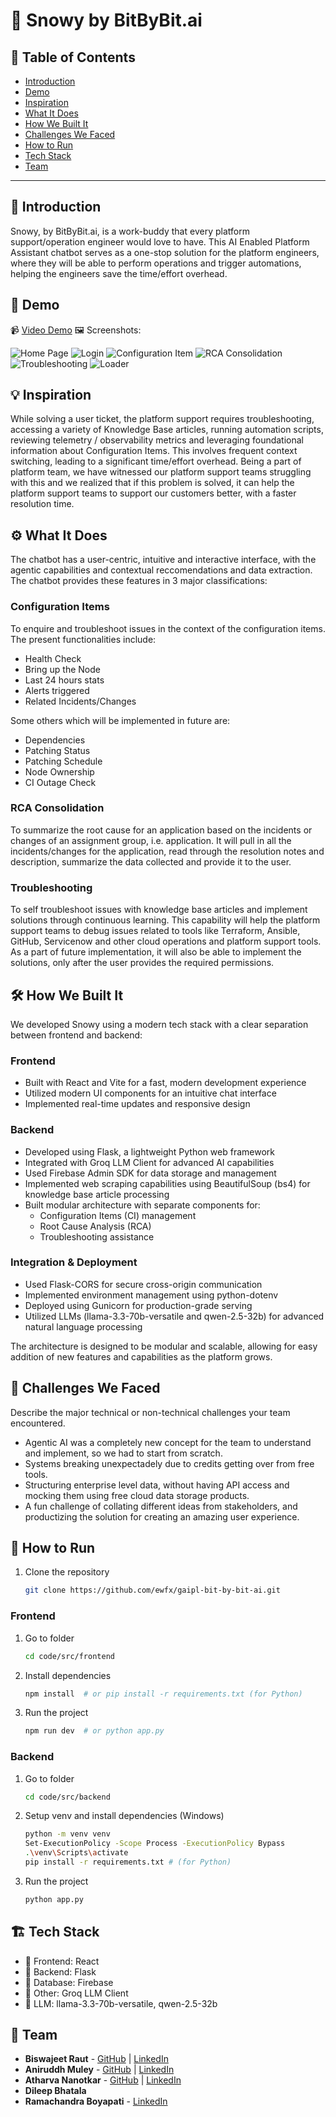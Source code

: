 # 🚀 Snowy by BitByBit.ai


## 📌 Table of Contents
- [Introduction](#introduction)
- [Demo](#demo)
- [Inspiration](#inspiration)
- [What It Does](#what-it-does)
- [How We Built It](#how-we-built-it)
- [Challenges We Faced](#challenges-we-faced)
- [How to Run](#how-to-run)
- [Tech Stack](#tech-stack)
- [Team](#team)

---

## 🎯 Introduction
Snowy, by BitByBit.ai, is a work-buddy that every platform support/operation engineer would love to have. This AI Enabled Platform Assistant chatbot serves as a one-stop solution for the platform engineers, where they will be able to perform operations and trigger automations, helping the engineers save the time/effort overhead. 

## 🎥 Demo
📹 [Video Demo](https://youtu.be/gH6GXmbNFlI)
🖼️ Screenshots:

![Home Page](./artifacts/demo/screenshots/home-page.jpg)
![Login](./artifacts/demo/screenshots/login-auth.jpg)
![Configuration Item](./artifacts/demo/screenshots/ci-chat.jpg)
![RCA Consolidation](./artifacts/demo/screenshots/rca-chat.jpg)
![Troubleshooting](./artifacts/demo/screenshots/troubleshoot-chat.jpg)
![Loader](./artifacts/demo/screenshots/loader.jpg)

## 💡 Inspiration
While solving a user ticket, the platform support requires troubleshooting, accessing a variety of Knowledge Base articles, running automation scripts, reviewing telemetry / observability metrics and leveraging foundational information about Configuration Items. This involves frequent context switching, leading to a significant time/effort overhead. Being a part of platform team, we have witnessed our platform support teams struggling with this and we realized that if this problem is solved, it can help the platform support teams to support our customers better, with a faster resolution time. 


## ⚙️ What It Does
The chatbot has a user-centric, intuitive and interactive interface, with the agentic capabilities and contextual reccomendations and data extraction. The chatbot provides these features in 3 major classifications:

### Configuration Items 
To enquire and troubleshoot issues in the context of the configuration items. The present functionalities include: 
- Health Check
- Bring up the Node
- Last 24 hours stats
- Alerts triggered
- Related Incidents/Changes

Some others which will be implemented in future are:
- Dependencies
- Patching Status
- Patching Schedule
- Node Ownership
- CI Outage Check


### RCA Consolidation 
To summarize the root cause for an application based on the incidents or changes of an assignment group, i.e. application. It will pull in all the incidents/changes for the application, read through the resolution notes and description, summarize the data collected and provide it to the user.  


### Troubleshooting 
To self troubleshoot issues with knowledge base articles and implement solutions through continuous learning. This capability will help the platform support teams to debug issues related to tools like Terraform, Ansible, GitHub, Servicenow and other cloud operations and platform support tools. As a part of future implementation, it will also be able to implement the solutions, only after the user provides the required permissions. 


## 🛠️ How We Built It
We developed Snowy using a modern tech stack with a clear separation between frontend and backend:

### Frontend
- Built with React and Vite for a fast, modern development experience
- Utilized modern UI components for an intuitive chat interface
- Implemented real-time updates and responsive design

### Backend
- Developed using Flask, a lightweight Python web framework
- Integrated with Groq LLM Client for advanced AI capabilities
- Used Firebase Admin SDK for data storage and management
- Implemented web scraping capabilities using BeautifulSoup (bs4) for knowledge base article processing
- Built modular architecture with separate components for:
  - Configuration Items (CI) management
  - Root Cause Analysis (RCA)
  - Troubleshooting assistance

### Integration & Deployment
- Used Flask-CORS for secure cross-origin communication
- Implemented environment management using python-dotenv
- Deployed using Gunicorn for production-grade serving
- Utilized LLMs (llama-3.3-70b-versatile and qwen-2.5-32b) for advanced natural language processing

The architecture is designed to be modular and scalable, allowing for easy addition of new features and capabilities as the platform grows.

## 🚧 Challenges We Faced
Describe the major technical or non-technical challenges your team encountered.
- Agentic AI was a completely new concept for the team to understand and implement, so we had to start from scratch. 
- Systems breaking unexpectadely due to credits getting over from free tools. 
- Structuring enterprise level data, without having API access and mocking them using free cloud data storage products.
- A fun challenge of collating different ideas from stakeholders, and productizing the solution for creating an amazing user experience. 


## 🏃 How to Run
1. Clone the repository  
   ```sh
   git clone https://github.com/ewfx/gaipl-bit-by-bit-ai.git
   ```

### Frontend 
1. Go to folder
   ```sh
   cd code/src/frontend
   ```
2. Install dependencies  
   ```sh
   npm install  # or pip install -r requirements.txt (for Python)
   ```
3. Run the project  
   ```sh
   npm run dev  # or python app.py
   ```

### Backend 
1. Go to folder
   ```sh
   cd code/src/backend
   ```
2. Setup venv and install dependencies (Windows)
   ```sh
   python -m venv venv
   Set-ExecutionPolicy -Scope Process -ExecutionPolicy Bypass
   .\venv\Scripts\activate
   pip install -r requirements.txt # (for Python)
   ```
3. Run the project  
   ```sh
   python app.py
   ```

## 🏗️ Tech Stack
- 🔹 Frontend: React
- 🔹 Backend: Flask
- 🔹 Database: Firebase
- 🔹 Other: Groq LLM Client
- 🔹 LLM: llama-3.3-70b-versatile, qwen-2.5-32b

## 👥 Team
- **Biswajeet Raut** - [GitHub](https://github.com/BiswajeetRaut/) | [LinkedIn](https://www.linkedin.com/in/biswajeet-raut-9b14b0267/)
- **Aniruddh Muley** - [GitHub](http://github.com/Aniruddhmuley2001/) | [LinkedIn](https://www.linkedin.com/in/aniruddh-muley-647884193/)
- **Atharva Nanotkar** - [GitHub](https://github.com/atharva168) | [LinkedIn](https://www.linkedin.com/in/atharva-nanotkar-828979204/)
- **Dileep Bhatala**
- **Ramachandra Boyapati** - [LinkedIn](https://www.linkedin.com/in/ramachandra-boyapati-3197141a1/)
